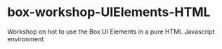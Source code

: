 # box-workshop-UIElements-HTML
Workshop on hot to use the Box UI Elements in a pure HTML Javascript environment
